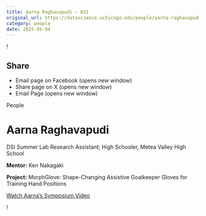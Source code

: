 ```yaml
---
title: Aarna Raghavapudi – DSI
original_url: https://datascience.uchicago.edu/people/aarna-raghavapudi
category: people
date: 2025-05-04
---
```


<!-- Table-like structure detected -->

!

## Share

* Email page on Facebook (opens new window)
* Share page on X (opens new window)
* Email Page (opens new window)

<!-- Table-like structure detected -->

People

# Aarna Raghavapudi

DSI Summer Lab Research Assistant; High Schooler, Metea Valley High School

**Mentor:** Ken Nakagaki

**Project:** MorphGlove: Shape-Changing Assistive Goalkeeper Gloves for Training Hand Positions

[Watch Aarna’s Symposium Video](https://www.youtube.com/watch?v=VuTJWKkw6ok&list=PL0IrIAIuK93EET88Zgj4kHtffRaHOE6nR&index=15&pp=gAQBiAQB)

!